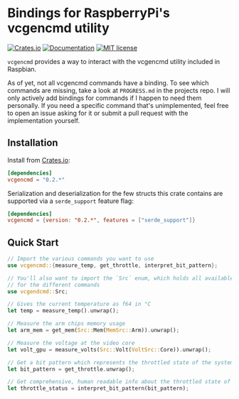 # Bindings for RaspberryPi's vcgencmd utility

[![Crates.io](https://img.shields.io/crates/v/vcgencmd.svg)](https://crates.io/crates/vcgencmd)
[![Documentation](https://docs.rs/vcgencmd/badge.svg)](https://docs.rs/serde_rustler)
[![MIT license](https://img.shields.io/badge/License-MIT-blue.svg)](https://lbesson.mit-license.org/)

`vcgencmd` provides a way to interact with the vcgencmd utility included in Raspbian.

As of yet, not all vcgencmd commands have a binding. To see which commands are
missing, take a look at `PROGRESS.md` in the projects repo. I will only actively
add bindings for commands if I happen to need them personally. If you need a
specific command that's unimplemented, feel free to open an issue asking for it
or submit a pull request with the implementation yourself.

## Installation

Install from [Crates.io](https://crates.io/crates/vcgencmd):

```toml
[dependencies]
vcgencmd = "0.2.*"
```

Serialization and deserialization for the few structs this crate contains are
supported via a `serde_support` feature flag:

```toml
[dependencies]
vcgencmd = {version: "0.2.*", features = ["serde_support"]}
```

## Quick Start

```rust
// Import the various commands you want to use
use vcgencmd::{measure_temp, get_throttle, interpret_bit_pattern};

// You'll also want to import the `Src` enum, which holds all available sources
// for the different commands
use vcgendcmd::Src;

// Gives the current temperature as f64 in °C
let temp = measure_temp().unwrap();

// Measure the arm chips memory usage
let arm_mem = get_mem(Src::Mem(MemSrc::Arm)).unwrap();

// Measure the voltage at the video core
let volt_gpu = measure_volts(Src::Volt(VoltSrc::Core)).unwrap();

// Get a bit pattern which represents the throttled state of the system
let bit_pattern = get_throttle.unwrap();

// Get comprehensive, human readable info about the throttled state of the system
let throttle_status = interpret_bit_pattern(bit_pattern);
```
